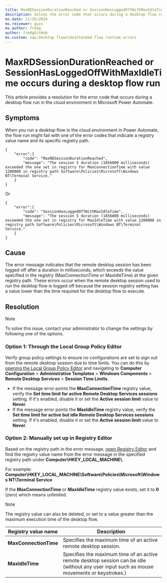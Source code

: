 ```yaml
---
title: MaxRDSessionDurationReached or SessionHasLoggedOffWithMaxIdleTime Error
description: Solves the error code that occurs during a desktop flow run in Microsoft Power Automate.
ms.date: 11/26/2024
ms.reivewer: guco
ms.author: fredg 
author: fredgGitHub
ms.custom: sap:Desktop flows\Unattended flow runtime errors
---
```

# MaxRDSessionDurationReached or SessionHasLoggedOffWithMaxIdleTime occurs during a desktop flow run

This article provides a resolution for the error code that occurs during a desktop flow run in the cloud environment in Microsoft Power Automate.

## Symptoms

When you run a desktop flow in the cloud environment in Power Automate, the flow run might fail with one of the error codes that indicate a registry value name and its specific registry path.

```jsonc
{ 
    "error":{
        "code": "MaxRDSessionDurationReached",
        "message": "The session 5 duration (1856000 milliseconds) exceeded the one set in registry for MaxConnectionTime with value 1200000 in registry path Software\Policies\Microsoft\Windows NT\Terminal Service."
    } 
}
```

Or

```jsonc
{ 
    "error":{
        "code": "SessionHasLoggedOffWithMaxIdleTime",
        "message": "The session 5 duration (1856000 milliseconds) exceeded the one set in registry for MaxIdleTime with value 1200000 in registry path Software\Policies\Microsoft\Windows NT\Terminal Service."
    } 
}
```

## Cause

The error message indicates that the remote desktop session has been logged off after a duration in milliseconds, which exceeds the value specified in the registry (MaxConnectionTime or MaxIdleTime) at the given registry path. These errors occur when the remote desktop session used to run the desktop flow is logged off because the session registry setting has a value lower than the time required for the desktop flow to execute.

## Resolution

> [!NOTE]
> To solve this issue, contact your administrator to change the settings by following one of the options.

### Option 1: Through the Local Group Policy Editor

Verify group policy settings to ensure no configurations are set to sign out from the remote desktop session due to time limits. You can do this by [opening the Local Group Policy Editor](/previous-versions/windows/it-pro/windows-server-2012-R2-and-2012/dn789185(v=ws.11)) and navigating to **Computer Configuration** > **Administrative Templates** > **Windows Components** > **Remote Desktop Services** > **Session Time Limits**.

- If the message error points the **MaxConnectionTime** registry value, verify the **Set time limit for active Remote Desktop Services sessions** setting. If it's enabled, disable it or set the **Active session limit** value to **Never**.
- If the message error points the **MaxIdleTime** registry value, verify the **Set time limit for active but idle Remote Desktop Services sessions** setting. If it's enabled, disable it or set the **Active session limit** value to **Never**.

### Option 2: Manually set up in Registry Editor

Based on the registry path in the error message, [open Registry Editor](/previous-versions/windows/it-pro/windows-server-2003/cc758067(v=ws.10)) and find the registry value name from the error message in the specified registry path under **Computer\HKEY_LOCAL_MACHINE\\**.

For example: **Computer\HKEY_LOCAL_MACHINE\Software\Policies\Microsoft\Windows NT\Terminal Service**

If the **MaxConnectionTime** or **MaxIdleTime** registry value exists, set it to **0** (zero) which means unlimited.

> [!NOTE]
> The registry value can also be deleted, or set to a value greater than the maximum execution time of the desktop flow.

|Registry value name|Description|
|---|---|
| **MaxConnectionTime** | Specifies the maximum time of an active remote desktop session.|
| **MaxIdleTime** | Specifies the maximum time of an active remote desktop session can be idle (without any user input such as mouse movements or keystrokes.)|
